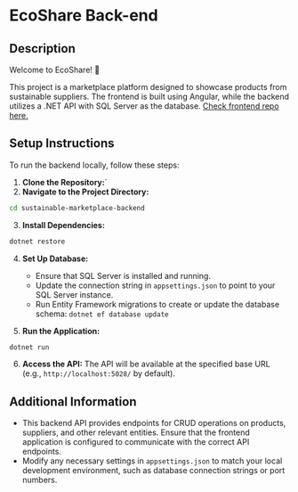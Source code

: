 # EcoShare Back-end
## Description
Welcome to EcoShare! 🌻

This project is a marketplace platform designed to showcase products from sustainable suppliers. The frontend is built using Angular, while the backend utilizes a .NET API with SQL Server as the database. [Check frontend repo here.](https://github.com/natalia-coelho/ecoshare-frontend)
## Setup Instructions

To run the backend locally, follow these steps:

1. **Clone the Repository:**`
2. **Navigate to the Project Directory:**

``` bash
cd sustainable-marketplace-backend
```

3. **Install Dependencies:**
```bash
dotnet restore
```

4. **Set Up Database:**

    - Ensure that SQL Server is installed and running.
    - Update the connection string in `appsettings.json` to point to your SQL Server instance.
    - Run Entity Framework migrations to create or update the database schema:
        `dotnet ef database update`
5. **Run the Application:**
``` bash
dotnet run
```
6. **Access the API:**
    The API will be available at the specified base URL (e.g., `http://localhost:5028/` by default).

## Additional Information

- This backend API provides endpoints for CRUD operations on products, suppliers, and other relevant entities. Ensure that the frontend application is configured to communicate with the correct API endpoints.
- Modify any necessary settings in `appsettings.json` to match your local development environment, such as database connection strings or port numbers.
